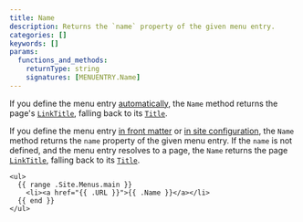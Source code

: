 ```yaml
---
title: Name
description: Returns the `name` property of the given menu entry.
categories: []
keywords: []
params:
  functions_and_methods:
    returnType: string
    signatures: [MENUENTRY.Name]
---
```


If you define the menu entry [automatically], the `Name` method returns the page's [`LinkTitle`], falling back to its [`Title`].

If you define the menu entry [in front matter] or [in site configuration], the `Name` method returns the `name` property of the given menu entry. If the `name` is not defined, and the menu entry resolves to a page, the `Name`  returns the page [`LinkTitle`], falling back to its [`Title`].

[`LinkTitle`]: /methods/page/linktitle/
[`Title`]: /methods/page/title/
[automatically]: /content-management/menus/#define-automatically
[in front matter]: /content-management/menus/#define-in-front-matter
[in site configuration]: /content-management/menus/#define-in-site-configuration

```go-html-template
<ul>
  {{ range .Site.Menus.main }}
    <li><a href="{{ .URL }}">{{ .Name }}</a></li>
  {{ end }}
</ul>
```
